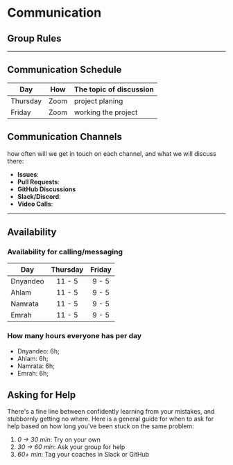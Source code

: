 # Communication

## Group Rules

---

## Communication Schedule

| Day      | How  | The topic of discussion |
| -------- | :--: | ----------------------- |
| Thursday | Zoom | project planing         |
| Friday   | Zoom | working the project     |

## Communication Channels

how often will we get in touch on each channel, and what we will discuss there:

- **Issues**:
- **Pull Requests**:
- **GitHub Discussions**
- **Slack/Discord**:
- **Video Calls**:

---

## Availability

### Availability for calling/messaging

| Day      | Thursday | Friday |
| -------- | :------: | :----: |
| Dnyandeo |  11 - 5  | 9 - 5  |
| Ahlam    |  11 - 5  | 9 - 5  |
| Namrata  |  11 - 5  | 9 - 5  |
| Emrah    |  11 - 5  | 9 - 5  |

### How many hours everyone has per day

- Dnyandeo: 6h;
- Ahlam: 6h;
- Namrata: 6h;
- Emrah: 6h;

## Asking for Help

There's a fine line between confidently learning from your mistakes, and
stubbornly getting no where. Here is a general guide for when to ask for help
based on how long you've been stuck on the same problem:

1. _0 -> 30 min_: Try on your own
2. _30 -> 60 min_: Ask your group for help
3. _60+ min_: Tag your coaches in Slack or GitHub
